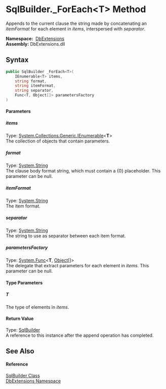 SqlBuilder._ForEach&lt;T> Method
================================
Appends to the current clause the string made by concatenating an *itemFormat* for each element in *items*, interspersed with *separator*.

  **Namespace:**  [DbExtensions][1]  
  **Assembly:** DbExtensions.dll

Syntax
------

```csharp
public SqlBuilder _ForEach<T>(
	IEnumerable<T> items,
	string format,
	string itemFormat,
	string separator,
	Func<T, Object[]> parametersFactory
)

```

#### Parameters

##### *items*
Type: [System.Collections.Generic.IEnumerable][2]&lt;**T**>  
The collection of objects that contain parameters.

##### *format*
Type: [System.String][3]  
The clause body format string, which must contain a {0} placeholder. This parameter can be null.

##### *itemFormat*
Type: [System.String][3]  
The item format.

##### *separator*
Type: [System.String][3]  
The string to use as separator between each item format.

##### *parametersFactory*
Type: [System.Func][4]&lt;**T**, [Object][5][]>  
The delegate that extract parameters for each element in *items*. This parameter can be null.

#### Type Parameters

##### *T*
The type of elements in *items*.

#### Return Value
Type: [SqlBuilder][6]  
A reference to this instance after the append operation has completed.

See Also
--------

#### Reference
[SqlBuilder Class][6]  
[DbExtensions Namespace][1]  

[1]: ../README.md
[2]: http://msdn.microsoft.com/en-us/library/9eekhta0
[3]: http://msdn.microsoft.com/en-us/library/s1wwdcbf
[4]: http://msdn.microsoft.com/en-us/library/bb549151
[5]: http://msdn.microsoft.com/en-us/library/e5kfa45b
[6]: README.md